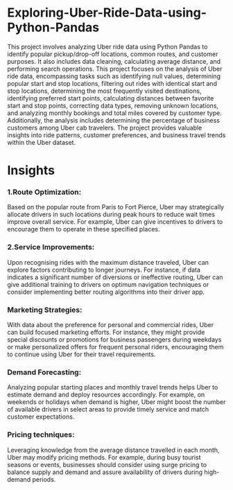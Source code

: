 # Exploring-Uber-Ride-Data-using-Python-Pandas
This project involves analyzing Uber ride data using Python Pandas to identify popular pickup/drop-off locations, common routes, and customer purposes.
It also includes data cleaning, calculating average distance, and performing search operations.
 This project focuses on the analysis of Uber ride data, encompassing tasks such as identifying null values, determining popular start and stop locations,
 filtering out rides with identical start and stop locations, determining the most frequently visited destinations, identifying preferred start points, 
 calculating distances between favorite start and stop points, correcting data types, removing unknown locations, 
 and analyzing monthly bookings and total miles covered by customer type.
 Additionally, the analysis includes determining the percentage of business customers among Uber cab travelers. 
 The project provides valuable insights into ride patterns, customer preferences, and business travel trends within the Uber dataset.


# Insights 
### 1.Route Optimization:
Based on the popular route from Paris to Fort Pierce, Uber may strategically allocate drivers in such locations during peak hours to reduce wait times improve overall service. For example, Uber can give incentives to drivers to encourage them to operate in these specified places.

### 2.Service Improvements: 
Upon recognising rides with the maximum distance traveled, Uber can explore factors contributing to longer journeys. For instance, if data indicates a significant number of diversions or ineffective routing, Uber can give additional training to drivers on optimum navigation techniques or consider implementing better routing algorithms into their driver app.

### Marketing Strategies: 
With data about the preference for personal and commercial rides, Uber can build focused marketing efforts. For instance, they might provide special discounts or promotions for business passengers during weekdays or make personalized offers for frequent personal riders, encouraging them to continue using Uber for their travel requirements.

### Demand Forecasting: 
Analyzing popular starting places and monthly travel trends helps Uber to estimate demand and deploy resources accordingly. For example, on weekends or holidays when demand is higher, Uber might boost the number of available drivers in select areas to provide timely service and match customer expectations.

### Pricing techniques: 
Leveraging knowledge from the average distance travelled in each month, Uber may modify pricing methods. For example, during busy tourist seasons or events, businesses should consider using surge pricing to balance supply and demand and assure availability of drivers during high-demand periods.
